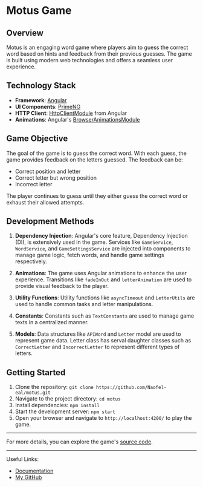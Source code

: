 # Motus Game

## Overview

Motus is an engaging word game where players aim to guess the correct word based on hints and feedback from their previous guesses. The game is built using modern web technologies and offers a seamless user experience.

## Technology Stack

- **Framework**: [Angular](https://angular.io/)
- **UI Components**: [PrimeNG](https://www.primefaces.org/primeng/)
- **HTTP Client**: [HttpClientModule](https://angular.io/guide/http) from Angular
- **Animations**: Angular's [BrowserAnimationsModule](https://angular.io/guide/animations)

## Game Objective

The goal of the game is to guess the correct word. With each guess, the game provides feedback on the letters guessed. The feedback can be:
- Correct position and letter
- Correct letter but wrong position
- Incorrect letter

The player continues to guess until they either guess the correct word or exhaust their allowed attempts.

## Development Methods

1. **Dependency Injection**: Angular's core feature, Dependency Injection (DI), is extensively used in the game. Services like `GameService`, `WordService`, and `GameSettingsService` are injected into components to manage game logic, fetch words, and handle game settings respectively.

3. **Animations**: The game uses Angular animations to enhance the user experience. Transitions like `fadeInOut` and `letterAnimation` are used to provide visual feedback to the player.

4. **Utility Functions**: Utility functions like `asyncTimeout` and `LetterUtils` are used to handle common tasks and letter manipulations.

5. **Constants**: Constants such as `TextConstants` are used to manage game texts in a centralized manner.

6. **Models**: Data structures like `APIWord` and `Letter` model are used to represent game data. Letter class has serval daughter classes such as `CorrectLetter` and `IncorrectLetter` to represent different types of letters.

## Getting Started

1. Clone the repository: `git clone https://github.com/Naofel-eal/motus.git`
2. Navigate to the project directory: `cd motus`
3. Install dependencies: `npm install`
4. Start the development server: `npm start`
5. Open your browser and navigate to `http://localhost:4200/` to play the game.

---

For more details, you can explore the game's [source code](https://github.com/Naofel-eal/motus).

---

Useful Links:
- [Documentation](https://github.com/Naofel-eal/motus)
- [My GitHub](https://github.com/Naofel-eal/)